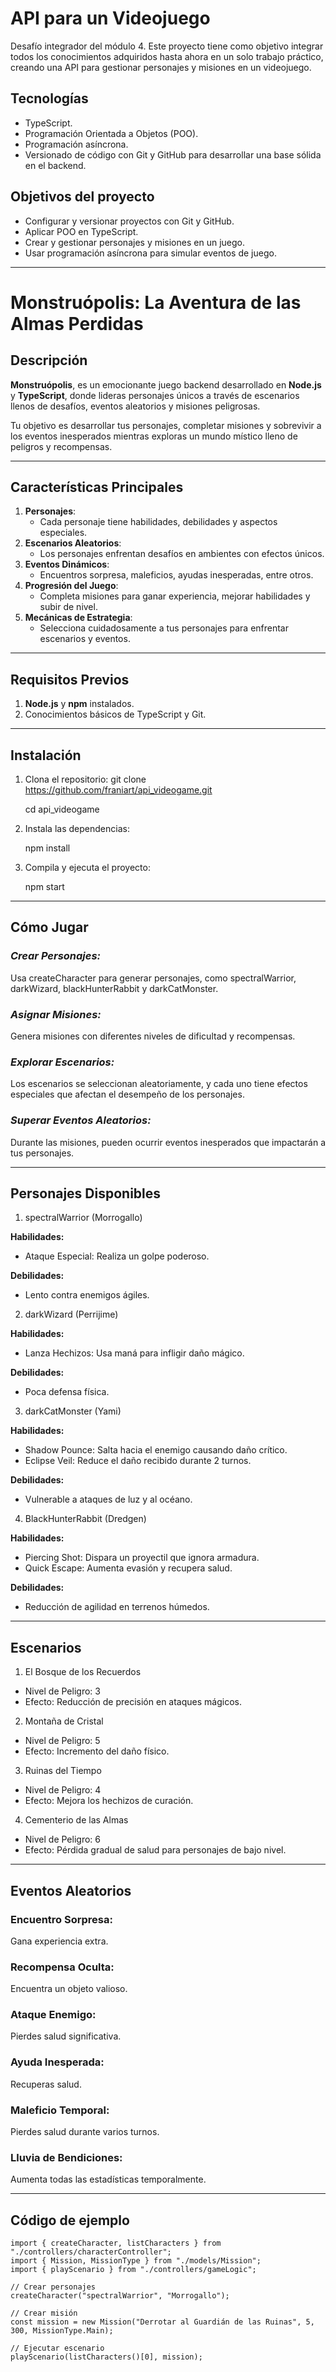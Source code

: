 # API para un Videojuego
Desafío integrador del módulo 4. Este proyecto tiene como objetivo integrar
todos los conocimientos adquiridos hasta ahora en un solo trabajo práctico, creando una API para
gestionar personajes y misiones en un videojuego.

## Tecnologías
- TypeScript.
- Programación Orientada a Objetos (POO).
- Programación asíncrona.
- Versionado de código con Git y GitHub para desarrollar
una base sólida en el backend.

## Objetivos del proyecto
- Configurar y versionar proyectos con Git y GitHub.
- Aplicar POO en TypeScript.
- Crear y gestionar personajes y misiones en un juego.
- Usar programación asíncrona para simular eventos de juego.

---------------------------------------------------------------------------------------------------

# **Monstruópolis: La Aventura de las Almas Perdidas**

## **Descripción**
**Monstruópolis**, es un emocionante juego backend desarrollado en **Node.js** y **TypeScript**, donde lideras personajes únicos a través de escenarios llenos de desafíos, eventos aleatorios y misiones peligrosas. 

Tu objetivo es desarrollar tus personajes, completar misiones y sobrevivir a los eventos inesperados mientras exploras un mundo místico lleno de peligros y recompensas.

---

## **Características Principales**

1. **Personajes**: 
   - Cada personaje tiene habilidades, debilidades y aspectos especiales.
2. **Escenarios Aleatorios**:
   - Los personajes enfrentan desafíos en ambientes con efectos únicos.
3. **Eventos Dinámicos**:
   - Encuentros sorpresa, maleficios, ayudas inesperadas, entre otros.
4. **Progresión del Juego**:
   - Completa misiones para ganar experiencia, mejorar habilidades y subir de nivel.
5. **Mecánicas de Estrategia**:
   - Selecciona cuidadosamente a tus personajes para enfrentar escenarios y eventos.

---

## **Requisitos Previos**

1. **Node.js** y **npm** instalados.
2. Conocimientos básicos de TypeScript y Git.

---

## **Instalación**
1. Clona el repositorio:
   git clone https://github.com/franiart/api_videogame.git
   
   cd api_videogame

2. Instala las dependencias:
   
   npm install

3. Compila y ejecuta el proyecto:
   
   npm start

---

## **Cómo Jugar**

### *Crear Personajes:*
Usa createCharacter para generar personajes, como spectralWarrior, darkWizard, blackHunterRabbit y darkCatMonster.

### *Asignar Misiones:*
Genera misiones con diferentes niveles de dificultad y recompensas.

### *Explorar Escenarios:*
Los escenarios se seleccionan aleatoriamente, y cada uno tiene efectos especiales que afectan el desempeño de los personajes.

### *Superar Eventos Aleatorios:*
Durante las misiones, pueden ocurrir eventos inesperados que impactarán a tus personajes.

---

## Personajes Disponibles
1. spectralWarrior (Morrogallo)
   
**Habilidades:**
- Ataque Especial: Realiza un golpe poderoso.

**Debilidades:**
- Lento contra enemigos ágiles.

2. darkWizard (Perrijime)
   
**Habilidades:**
- Lanza Hechizos: Usa maná para infligir daño mágico.
  
**Debilidades:**
- Poca defensa física.

3. darkCatMonster (Yami)

**Habilidades:**
- Shadow Pounce: Salta hacia el enemigo causando daño crítico.
- Eclipse Veil: Reduce el daño recibido durante 2 turnos.

**Debilidades:**
- Vulnerable a ataques de luz y al océano.

4. BlackHunterRabbit (Dredgen)

**Habilidades:**
- Piercing Shot: Dispara un proyectil que ignora armadura.
- Quick Escape: Aumenta evasión y recupera salud.

**Debilidades:**
- Reducción de agilidad en terrenos húmedos.

---

## Escenarios
1. El Bosque de los Recuerdos
- Nivel de Peligro: 3
- Efecto: Reducción de precisión en ataques mágicos.
2. Montaña de Cristal
- Nivel de Peligro: 5
- Efecto: Incremento del daño físico.
3. Ruinas del Tiempo
- Nivel de Peligro: 4
- Efecto: Mejora los hechizos de curación.
4. Cementerio de las Almas
- Nivel de Peligro: 6
- Efecto: Pérdida gradual de salud para personajes de bajo nivel.

---

## Eventos Aleatorios

### Encuentro Sorpresa:
Gana experiencia extra.

### Recompensa Oculta:
Encuentra un objeto valioso.

### Ataque Enemigo:
Pierdes salud significativa.

### Ayuda Inesperada:
Recuperas salud.

### Maleficio Temporal:
Pierdes salud durante varios turnos.

### Lluvia de Bendiciones:
Aumenta todas las estadísticas temporalmente.

---

## Código de ejemplo
```
import { createCharacter, listCharacters } from "./controllers/characterController";
import { Mission, MissionType } from "./models/Mission";
import { playScenario } from "./controllers/gameLogic";

// Crear personajes
createCharacter("spectralWarrior", "Morrogallo");

// Crear misión
const mission = new Mission("Derrotar al Guardián de las Ruinas", 5, 300, MissionType.Main);

// Ejecutar escenario
playScenario(listCharacters()[0], mission);
```